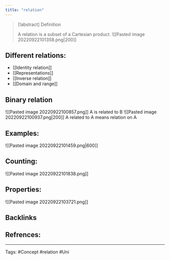 ```yaml
---
title: "relation"
---
```

>[!abstract] Definition
>
>A relation is a subset of a Cartesian product. 
![[Pasted image 20220922101358.png|200]]

## Different relations:
- [[Identity relation]]
- [[Representations]]
- [[Inverse relation]]
- [[Domain and range]]

## Binary relation
![[Pasted image 20220922100857.png]]
A is related to B
![[Pasted image 20220922100937.png|200]]
A related to A means relation on A
## Examples:
![[Pasted image 20220922101459.png|600]]

## Counting:
![[Pasted image 20220922101838.png]]

## Properties:
![[Pasted image 20220922103721.png]]
## Backlinks

## Refrences:

---
Tags: #Concept #relation #Uni 